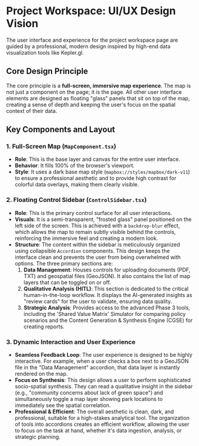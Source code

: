# Project Workspace: UI/UX Design Vision

The user interface and experience for the project workspace page are guided by a professional, modern design inspired by high-end data visualization tools like Kepler.gl.

## Core Design Principle

The core principle is a **full-screen, immersive map experience**. The map is not just a component on the page; it *is* the page. All other user interface elements are designed as floating "glass" panels that sit on top of the map, creating a sense of depth and keeping the user's focus on the spatial context of their data.

## Key Components and Layout

### 1. Full-Screen Map (`MapComponent.tsx`)

*   **Role**: This is the base layer and canvas for the entire user interface.
*   **Behavior**: It fills 100% of the browser's viewport.
*   **Style**: It uses a dark base map style (`mapbox://styles/mapbox/dark-v11`) to ensure a professional aesthetic and to provide high contrast for colorful data overlays, making them clearly visible.

### 2. Floating Control Sidebar (`ControlSidebar.tsx`)

*   **Role**: This is the primary control surface for all user interactions.
*   **Visuals**: It is a semi-transparent, "frosted glass" panel positioned on the left side of the screen. This is achieved with a `backdrop-blur` effect, which allows the map to remain subtly visible behind the controls, reinforcing the immersive feel and creating a modern look.
*   **Structure**: The content within the sidebar is meticulously organized using collapsible `Accordion` components. This design keeps the interface clean and prevents the user from being overwhelmed with options. The three primary sections are:
    1.  **Data Management**: Houses controls for uploading documents (PDF, TXT) and geospatial files (GeoJSON). It also contains the list of map layers that can be toggled on or off.
    2.  **Qualitative Analysis (HITL)**: This section is dedicated to the critical human-in-the-loop workflow. It displays the AI-generated insights as "review cards" for the user to validate, ensuring data quality.
    3.  **Strategic Analysis**: Provides access to the advanced Phase 3 tools, including the 'Shared Value Matrix' Simulator for comparing policy scenarios and the Content Generation & Synthesis Engine (CGSE) for creating reports.

### 3. Dynamic Interaction and User Experience

*   **Seamless Feedback Loop**: The user experience is designed to be highly interactive. For example, when a user checks a box next to a GeoJSON file in the "Data Management" accordion, that data layer is instantly rendered on the map.
*   **Focus on Synthesis**: This design allows a user to perform sophisticated socio-spatial synthesis. They can read a qualitative insight in the sidebar (e.g., "community concerns about lack of green space") and simultaneously toggle a map layer showing park locations to immediately see the spatial correlation.
*   **Professional & Efficient**: The overall aesthetic is clean, dark, and professional, suitable for a high-stakes analytical tool. The organization of tools into accordions creates an efficient workflow, allowing the user to focus on the task at hand, whether it's data ingestion, analysis, or strategic planning.
